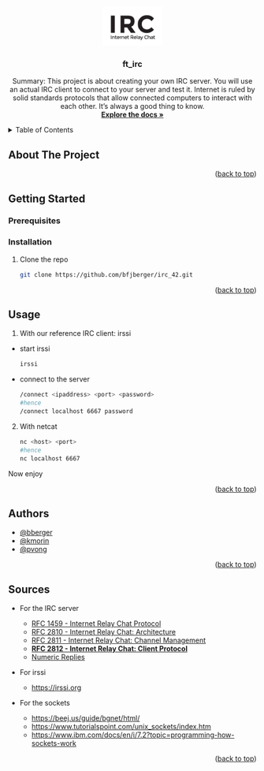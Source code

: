 
<a name="readme-top"></a>


<!-- PROJECT LOGO -->
<br />
<div align="center">
  <a href="https://github.com/bfjberger/irc_42">
    <img src="images/logo.png" alt="Logo" width="" height="80">
  </a>

<h3 align="center">ft_irc</h3>

  <p align="center">
    Summary:
This project is about creating your own IRC server.
You will use an actual IRC client to connect to your server and test it.
Internet is ruled by solid standards protocols that allow connected computers to interact
with each other.
It’s always a good thing to know.
    <br />
    <a href="https://github.com/bfjberger/irc_42"><strong>Explore the docs »</strong></a>
    <br />
  </p>
</div>



<!-- TABLE OF CONTENTS -->
<details>
  <summary>Table of Contents</summary>
  <ol>
    <li>
      <a href="#about-the-project">About The Project</a>
    </li>
    <li>
      <a href="#getting-started">Getting Started</a>
      <ul>
        <li><a href="#prerequisites">Prerequisites</a></li>
        <li><a href="#installation">Installation</a></li>
      </ul>
    </li>
    <li><a href="#usage">Usage</a></li>
    <li><a href="#authors">Authors</a></li>
    <li><a href="#sources">Sources</a></li>
  </ol>
</details>



<!-- ABOUT THE PROJECT -->
## About The Project



<p align="right">(<a href="#readme-top">back to top</a>)</p>

<!-- GETTING STARTED -->
## Getting Started

### Prerequisites


### Installation

1. Clone the repo
   ```sh
   git clone https://github.com/bfjberger/irc_42.git
   ```

<p align="right">(<a href="#readme-top">back to top</a>)</p>



<!-- USAGE EXAMPLES -->
## Usage

1. With our reference IRC client: irssi

* start irssi
  ```sh
  irssi
  ```
* connect to the server
  ```sh
  /connect <ipaddress> <port> <password>
  #hence
  /connect localhost 6667 password
  ```

2. With netcat
	```sh
	nc <host> <port>
	#hence
	nc localhost 6667
	```

Now enjoy

<p align="right">(<a href="#readme-top">back to top</a>)</p>

<!-- Authors -->
## Authors

* [@bberger](https://github.com/bfjberger)
* [@kmorin](https://github.com/Killian-Morin)
* [@pvong](https://github.com/phlearning)

<p align="right">(<a href="#readme-top">back to top</a>)</p>

<!-- SOURCES -->
## Sources

* For the IRC server
  * [RFC 1459 - Internet Relay Chat Protocol](https://datatracker.ietf.org/doc/html/rfc1459)
  * [RFC 2810 - Internet Relay Chat: Architecture](https://datatracker.ietf.org/doc/html/rfc2810)
  * [RFC 2811 -  Internet Relay Chat: Channel Management](https://datatracker.ietf.org/doc/html/rfc2811)
  * [**RFC 2812 - Internet Relay Chat: Client Protocol**](https://datatracker.ietf.org/doc/html/rfc2812)
  * [Numeric Replies](https://www.alien.net.au/irc/irc2numerics.html)

* For irssi
  * https://irssi.org

* For the sockets
  * https://beej.us/guide/bgnet/html/
  * https://www.tutorialspoint.com/unix_sockets/index.htm
  * https://www.ibm.com/docs/en/i/7.2?topic=programming-how-sockets-work

<p align="right">(<a href="#readme-top">back to top</a>)</p>
